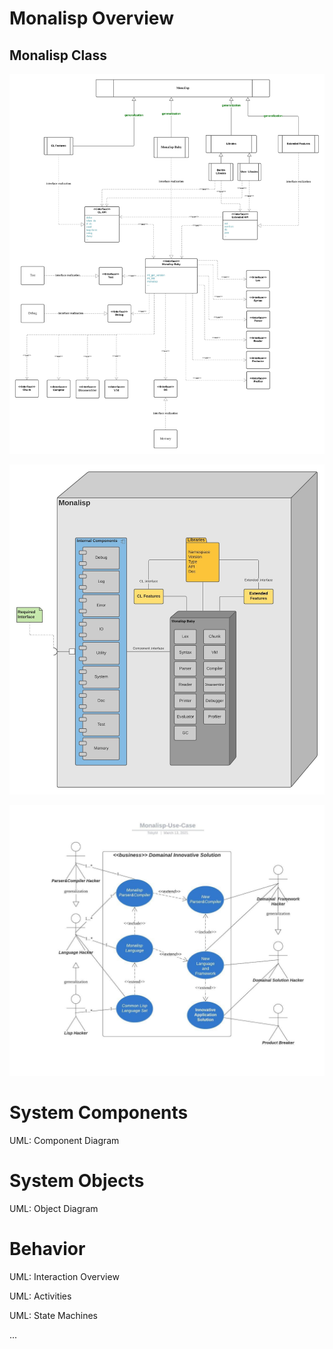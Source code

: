 
# Monalisp Overview

## Monalisp Class


![Monalisp Class](MonalispClass.jpeg)

![Monalisp Composite Structure](MonalispCompositeStructure.jpeg)

![Monalisp Use Case](MonalispUseCase.jpeg)

# System Components

UML: Component Diagram

# System Objects

UML: Object Diagram

# Behavior

UML: Interaction Overview

UML: Activities

UML: State Machines

...


